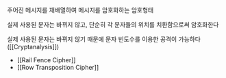 
주어진 메시지를 재배열하여 메시지를 암호화하는 암호형태

실제 사용된 문자는 바뀌지 않고, 단순히 각 문자들의 위치를 치환함으로써 암호화한다

실제 사용된 문자는 바뀌지 않기 때문에 문자 빈도수를 이용한 공격이 가능하다([[Cryptanalysis]])

+ [[Rail Fence Cipher]]
+ [[Row Transposition Cipher]]